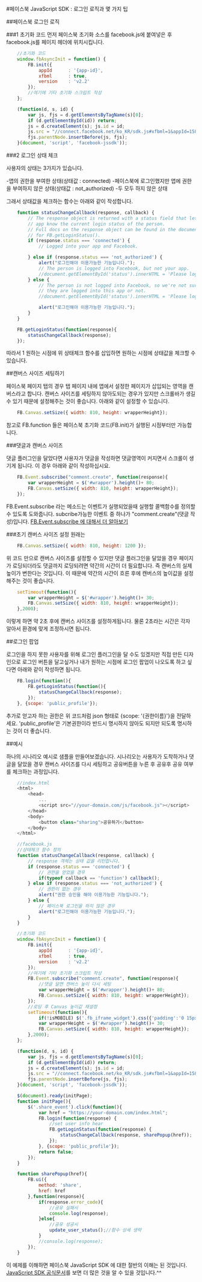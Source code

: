 #페이스북 JavaScript SDK : 로그인 로직과 몇 가지 팁

##페이스북 로그인 로직

###1 초기화 코드
먼저 페이스북 초기화 소스를 facebook.js에 붙여넣은 후 facebook.js를 페이지 헤더에 위치시킵니다.  

```js
    //초기화 코드
    window.fbAsyncInit = function() {
        FB.init({
            appId      : '{app-id}',
            xfbml      : true,
            version    : 'v2.2'
        });
        //여기에 기타 초기화 스크립트 작성
    };

    (function(d, s, id) {
        var js, fjs = d.getElementsByTagName(s)[0];
        if (d.getElementById(id)) return;
        js = d.createElement(s); js.id = id;
        js.src = "//connect.facebook.net/ko_KR/sdk.js#xfbml=1&appId=1583286941899718&version=v2.2";
        fjs.parentNode.insertBefore(js, fjs);
    }(document, 'script', 'facebook-jssdk'));
```
###2 로그인 상태 체크

사용자의 상태는 3가지가 있습니다.

-앱의 권한을 부여한 상태(상태값 : connected)
-페이스북에 로그인했지만 앱에 권한을 부여하지 않은 상태(상태값 : not_authorized)
-두 모두 하지 않은 상태

그래서 상태값을 체크하는 함수는 아래와 같이 작성합니다.

```js
    function statusChangeCallback(response, callback) {
        // The response object is returned with a status field that lets the
        // app know the current login status of the person.
        // Full docs on the response object can be found in the documentation
        // for FB.getLoginStatus().
        if (response.status === 'connected') {
            // Logged into your app and Facebook.

        } else if (response.status === 'not_authorized') {
            alert("로그인해야 이용가능한 기능입니다.");
            // The person is logged into Facebook, but not your app.
            //document.getElementById('status').innerHTML = 'Please log ' + 'into this app.';
        } else {
            // The person is not logged into Facebook, so we're not sure if
            // they are logged into this app or not.
            //document.getElementById('status').innerHTML = 'Please log ' + 'into Facebook.';

            alert("로그인해야 이용가능한 기능입니다.");
        }
    }

    FB.getLoginStatus(function(response){
        statusChangeCallback(response);
    });
```

따라서 1 원하는 시점에 위 상태체크 함수를 삽입하면 원하는 시점에 상태값을 체크할 수 있습니다.

##캔버스 사이즈 세팅하기

페이스북 페이지 탭의 경우 탭 페이지 내에 앱에서 설정한 페이지가 삽입되는 영역을 캔버스라고 합니다. 캔버스 사이즈를 세팅하지 않아도되는 경우가 있지만 스크롤바가 생길 수 있기 때문에 설정해주는 것이 좋습니다. 아래와 같이 설정할 수 있습니다.

```js
    FB.Canvas.setSize({ width: 810, height: wrapperHeight});
```

참고로 FB.function 들은 페이스북 초기화 코드(FB.init)가 실행된 시점부터만 가능합니다.

###댓글과 캔버스 사이즈

댓글 플러그인을 달았다면 사용자가 댓글을 작성하면 댓글영역이 커지면서 스크롤이 생기게 됩니다. 이 경우 아래와 같이 작성하십시요.

```js
    FB.Event.subscribe("comment.create", function(response){
        var wrapperHeight = $('#wrapper').height()+ 80;
        FB.Canvas.setSize({ width: 810, height: wrapperHeight});
    });
```

FB.Event.subscribe 라는 메소드는 이벤트가 실행되었을때 실행할 콜백함수를 정의할 수 있도록 도와줍니다. subcribe가능한 이벤트 중 하나가 "comment.create"(댓글 작성)입니다. [FB.Event.subscribe 에 대해서 더 알아보기](https://developers.facebook.com/docs/reference/javascript/FB.Event.subscribe/v2.2?locale=ko_KR)

###초기 캔버스 사이즈 설정
원래는

```js
    FB.Canvas.setSize({ width: 810, height: 1200 });
```

위 코드 만으로 캔버스 사이즈를 설정할 수 있지만 댓글 플러그인을 달았을 경우 페이지가 로딩되더라도 댓글까지 로딩되려면 약간의 시간이 더 필요합니다. 즉 캔버스의 실제 높이가 변한다는 것입니다. 이 때문에 약간의 시간이 흐른 후에 캔버스의 높이값을 설정해주는 것이 좋습니다.

```js
    setTimeout(function(){
        var wrapperHeight = $('#wrapper').height()+ 30;
        FB.Canvas.setSize({ width: 810, height: wrapperHeight});
    },2000);
```

이렇게 하면 약 2초 후에 캔버스 사이즈를 설정하게됩니다. 물론 2초라는 시간은 각자 알아서 환경에 맞게 조정하시면 됩니다.

##로그인 팝업

로그인을 하지 못한 사용자를 위해 로그인 플러그인을 달 수도 있겠지만 직접 만든 디자인으로 로그인 버튼을 달고싶거나 내가 원하는 시점에 로그인 팝업이 나오도록 하고 싶다면 아래와 같이 작성하면 됩니다.

```js
    FB.login(function(){
        FB.getLoginStatus(function(){
            statusChangeCallback(response);
        });
    }, {scope: 'public_profile'});
```

추가로 얻고자 하는 권한은 위 코드처럼 json 형태로 {scope: '{권한이름}'}을 전달하세요. 'public_profile'은 기본권한이라 반드시 명시하지 않아도 되지만 되도록 명시하는 것이 더 좋습니다.

##예시

하나의 시나리오 예시로 샘플을 만들어보겠습니다. 시나리오는 사용자가 도착하거나 댓글을 달았을 경우 캔버스 사이즈를 다시 세팅하고 공유버튼을 누른 후 공유후 공유 여부를 체크하는 과정입니다.
```js
    //index.html
    <html>
        <head>
            ...
            <script src="//your-domain.com/js/facebook.js"></script>
        </head>
        <body>
            <button class="sharing">공유하기</button>
        </body>
    </html>

    //facebook.js
    //상태체크 함수 정의
    function statusChangeCallback(response, callback) {
        // response 객체는 상태 값을 리턴합니다.
        if (response.status === 'connected') {
            // 권한을 얻었을 경우
            if(typeof callback == 'function') callback();
        } else if (response.status === 'not_authorized') {
            // 권한이 없는 경우
            alert("권한 승인을 해야 이용가능한 기능입니다.");
        } else {
            // 페이스북 로그인을 하지 않은 경우
            alert("로그인해야 이용가능한 기능입니다.");
        }
    }

    //초기화 코드
    window.fbAsyncInit = function() {
        FB.init({
            appId      : '{app-id}',
            xfbml      : true,
            version    : 'v2.2'
        });
        //여기에 기타 초기화 스크립트 작성
        FB.Event.subscribe("comment.create", function(response){
            //댓글 달면 캔버스 높이 다시 세팅
            var wrapperHeight = $('#wrapper').height()+ 80;
            FB.Canvas.setSize({ width: 810, height: wrapperHeight});
        });
        //로딩 후 Canvas 높이값 재설정
        setTimeout(function(){
            if(!isMOBILE) $('.fb_iframe_widget').css({'padding':'0 15px'}).find('iframe').css('width', '780px')
            var wrapperHeight = $('#wrapper').height()+ 30;
            FB.Canvas.setSize({ width: 810, height: wrapperHeight});
        },2000);
    };

    (function(d, s, id) {
        var js, fjs = d.getElementsByTagName(s)[0];
        if (d.getElementById(id)) return;
        js = d.createElement(s); js.id = id;
        js.src = "//connect.facebook.net/ko_KR/sdk.js#xfbml=1&appId=1583286941899718&version=v2.2";
        fjs.parentNode.insertBefore(js, fjs);
    }(document, 'script', 'facebook-jssdk'));

    $(document).ready(initPage);
    function initPage(){
        $('.share_event').click(function(){
            var href = "https://your-domain.com/index.html";
            FB.login(function(response) {
                //set user info hear
                FB.getLoginStatus(function(response) {
                    statusChangeCallback(response, sharePopup(href));
                });
            }, {scope: 'public_profile'});
            return false;
        });
    }

    function sharePopup(href){
        FB.ui({
            method: 'share',
            href: href
        },function(response){
            if(response.error_code){
                //공유 실패시
                console.log(response);
            }else{
                //공유 성공시
                update_user_status();//함수 상세 생략
            }
            //console.log(response);
        });
    }
```
이 예제를 이해하면 페이스북 JavaScript SDK 에 대한 절반의 이해는 된 것입니다. [JavaScript SDK 공식문서](https://developers.facebook.com/docs/javascript?locale=ko_KR)를 보면 더 많은 것을 알 수 있을 것입니다.^^
